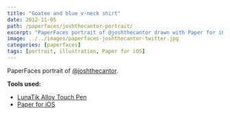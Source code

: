 ```yaml
---
title: "Goatee and blue v-neck shirt"
date: 2012-11-05
path: /paperfaces/joshthecantor-portrait/
excerpt: "PaperFaces portrait of @joshthecantor drawn with Paper for iOS on an iPad."
image: ../../images/paperfaces-joshthecantor-twitter.jpg
categories: [paperfaces]
tags: [portrait, illustration, Paper for iOS]
---
```


PaperFaces portrait of [@joshthecantor](https://twitter.com/joshthecantor).

**Tools used:**

- [LunaTik Alloy Touch Pen](https://www.amazon.com/gp/product/B00821TR7G/ref=as_li_ss_tl?ie=UTF8&tag=mademist-20&linkCode=as2&camp=1789&creative=390957&creativeASIN=B00821TR7G)
- [Paper for iOS](https://paper.bywetransfer.com/)
